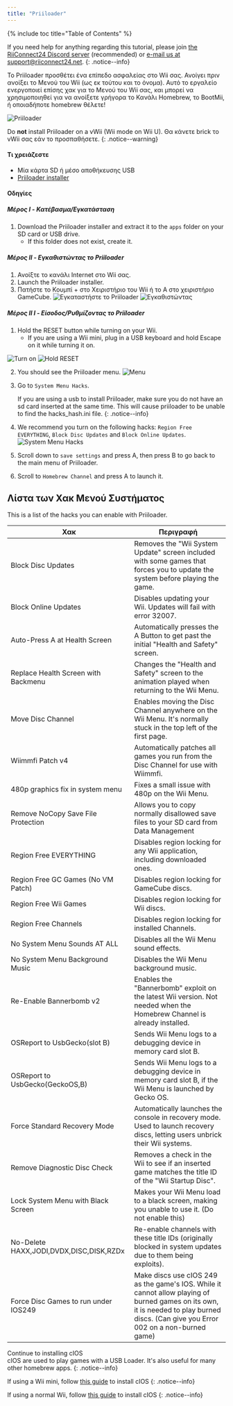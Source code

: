 ```yaml
---
title: "Priiloader"
---
```


{% include toc title="Table of Contents" %}

If you need help for anything regarding this tutorial, please join [the RiiConnect24 Discord server](https://discord.gg/rc24) (recommended) or [e-mail us at support@riiconnect24.net](mailto:support@riiconnect24.net).
{: .notice--info}

Το Priiloader προσθέτει ένα επίπεδο ασφαλείας στο Wii σας. Ανοίγει πριν ανοίξει το Μενού του Wii (ως εκ τούτου και το όνομα). Αυτό το εργαλείο ενεργοποιεί επίσης χακ για το Μενού του Wii σας, και μπορεί να χρησιμοποιηθεί για να ανοίξετε γρήγορα το Κανάλι Homebrew, το BootMii, ή οποιαδήποτε homebrew θέλετε!

![Priiloader](/images/priiloader.jpg)

Do **not** install Priiloader on a vWii (Wii mode on Wii U). Θα κάνετε brick το vWii σας εάν το προσπαθήσετε.
{: .notice--warning}

#### Τι χρειάζεστε
* Μία κάρτα SD ή μέσο αποθήκευσης USB
* [Priiloader installer](assets/files/Priiloader_v0_9_1.zip)

#### Οδηγίες
##### Μέρος I - Κατέβασμα/Εγκατάσταση

1. Download the Priiloader installer and extract it to the `apps` folder on your SD card or USB drive.
    * If this folder does not exist, create it.

##### Μέρος II - Εγκαθιστώντας το Priiloader

1. Ανοίξτε το κανάλι Internet στο Wii σας.
2. Launch the Priiloader installer.
3. Πατήστε το Κουμπί + στο Χειριστήριο του Wii ή το A στο χειριστήριο GameCube. ![Εγκαταστήστε το Priiloader](/images/Priiloader/installer.png) ![Εγκαθιστώντας](/images/Priiloader/installing.png)

##### Μέρος II I - Είσοδος/Ρυθμίζοντας το Priiloader

1. Hold the RESET button while turning on your Wii.
    * If you are using a Wii mini, plug in a USB keyboard and hold Escape on it while turning it on.

![Turn on](/images/Priiloader/on.jpg) ![Hold RESET](/images/Priiloader/reset.jpg)

2. You should see the Priiloader menu. ![Menu](/images/Priiloader/mainmenu.png)
3. Go to `System Menu Hacks`.

    If you are using a usb to install Priiloader, make sure you do not have an sd card inserted at the same time. This will cause priiloader to be unable to find the hacks_hash.ini file.
    {: .notice--info}

4. We recommend you turn on the following hacks: `Region Free EVERYTHING`, `Block Disc Updates` and `Block Online Updates`. ![System Menu Hacks](/images/Priiloader/hacks.png)
1. Scroll down to `save settings` and press A, then press B to go back to the main menu of Priiloader.
1. Scroll to `Homebrew Channel` and press A to launch it.

## Λίστα των Χακ Μενού Συστήματος

This is a list of the hacks you can enable with Priiloader.

| Χακ                                     | Περιγραφή                                                                                                                                                                             |
| --------------------------------------- | ------------------------------------------------------------------------------------------------------------------------------------------------------------------------------------- |
| Block Disc Updates                      | Removes the "Wii System Update" screen included with some games that forces you to update the system before playing the game.                                                         |
| Block Online Updates                    | Disables updating your Wii. Updates will fail with error 32007.                                                                                                                       |
| Auto-Press A at Health Screen           | Automatically presses the A Button to get past the initial "Health and Safety" screen.                                                                                                |
| Replace Health Screen with Backmenu     | Changes the "Health and Safety" screen to the animation played when returning to the Wii Menu.                                                                                        |
| Move Disc Channel                       | Enables moving the Disc Channel anywhere on the Wii Menu. It's normally stuck in the top left of the first page.                                                                      |
| Wiimmfi Patch v4                        | Automatically patches all games you run from the Disc Channel for use with Wiimmfi.                                                                                                   |
| 480p graphics fix in system menu        | Fixes a small issue with 480p on the Wii Menu.                                                                                                                                        |
| Remove NoCopy Save File Protection      | Allows you to copy normally disallowed save files to your SD card from Data Management                                                                                                |
| Region Free EVERYTHING                  | Disables region locking for any Wii application, including downloaded ones.                                                                                                           |
| Region Free GC Games (No VM Patch)      | Disables region locking for GameCube discs.                                                                                                                                           |
| Region Free Wii Games                   | Disables region locking for Wii discs.                                                                                                                                                |
| Region Free Channels                    | Disables region locking for installed Channels.                                                                                                                                       |
| No System Menu Sounds AT ALL            | Disables all the Wii Menu sound effects.                                                                                                                                              |
| No System Menu Background Music         | Disables the Wii Menu background music.                                                                                                                                               |
| Re-Enable Bannerbomb v2                 | Enables the "Bannerbomb" exploit on the latest Wii version. Not needed when the Homebrew Channel is already installed.                                                                |
| OSReport to UsbGecko(slot B)            | Sends Wii Menu logs to a debugging device in memory card slot B.                                                                                                                      |
| OSReport to UsbGecko(GeckoOS,B)         | Sends Wii Menu logs to a debugging device in memory card slot B, if the Wii Menu is launched by Gecko OS.                                                                             |
| Force Standard Recovery Mode            | Automatically launches the console in recovery mode. Used to launch recovery discs, letting users unbrick their Wii systems.                                                          |
| Remove Diagnostic Disc Check            | Removes a check in the Wii to see if an inserted game matches the title ID of the "Wii Startup Disc".                                                                                 |
| Lock System Menu with Black Screen      | Makes your Wii Menu load to a black screen, making you unable to use it. (Do not enable this)                                                                                         |
| No-Delete HAXX,JODI,DVDX,DISC,DISK,RZDx | Re-enable channels with these title IDs (originally blocked in system updates due to them being exploits).                                                                            |
| Force Disc Games to run under IOS249    | Make discs use cIOS 249 as the game's IOS. While it cannot allow playing of burned games on its own, it is needed to play burned discs. (Can give you Error 002 on a non-burned game) |


Continue to installing cIOS<br> cIOS are used to play games with a USB Loader. It's also useful for many other homebrew apps.
{: .notice--info}

If using a Wii mini, follow [this guide](cios-mini) to install cIOS
{: .notice--info}

If using a normal Wii, follow [this guide](cios) to install cIOS
{: .notice--info}
